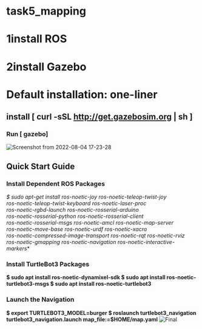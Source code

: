 # task5_mapping
# 1install ROS
# 2install Gazebo
# Default installation: one-liner
## install [ curl -sSL http://get.gazebosim.org | sh ] 
### Run [ gazebo] 
![Screenshot from 2022-08-04 17-23-28](https://user-images.githubusercontent.com/95400206/182911066-37ef2e03-b60d-4968-9609-c5dbb5c9e33b.png)
## Quick Start Guide
### Install Dependent ROS Packages
**$ sudo apt-get install ros-noetic-joy ros-noetic-teleop-twist-joy \
  ros-noetic-teleop-twist-keyboard ros-noetic-laser-proc \
  ros-noetic-rgbd-launch ros-noetic-rosserial-arduino \
  ros-noetic-rosserial-python ros-noetic-rosserial-client \
  ros-noetic-rosserial-msgs ros-noetic-amcl ros-noetic-map-server \
  ros-noetic-move-base ros-noetic-urdf ros-noetic-xacro \
  ros-noetic-compressed-image-transport ros-noetic-rqt* ros-noetic-rviz \
  ros-noetic-gmapping ros-noetic-navigation ros-noetic-interactive-markers**
  ### Install TurtleBot3 Packages
  **$ sudo apt install ros-noetic-dynamixel-sdk
$ sudo apt install ros-noetic-turtlebot3-msgs
$ sudo apt install ros-noetic-turtlebot3**
### Launch the Navigation
**$ export TURTLEBOT3_MODEL=burger
$ roslaunch turtlebot3_navigation turtlebot3_navigation.launch map_file:=$HOME/map.yaml**
![Final](https://user-images.githubusercontent.com/95400206/182912150-6dcbb071-8e2f-49e9-9717-52e68bb8f40a.jpeg)


